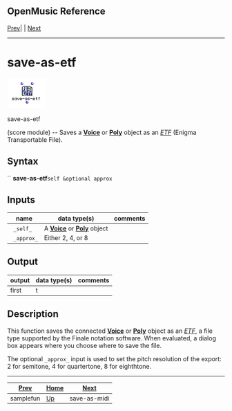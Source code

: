 OpenMusic Reference  
---  
[Prev](samplefun)| | [Next](save-as-midi)  
  
* * *

# save-as-etf

![](figures/functions/score/save-as-etf.png)

  
  
save-as-etf  
  
(score module) \-- Saves a [**Voice**](voice) or [**Poly**](poly)
object as an [_ETF_](glossary#ETF) (Enigma Transportable File).  

## Syntax

`` **save-as-etf**` self &optional approx `

## Inputs

name| data type(s)| comments  
---|---|---  
` _self_`|  A [**Voice**](voice) or [**Poly**](poly) object|  
` _approx_`|  Either 2, 4, or 8|  
  
## Output

output| data type(s)| comments  
---|---|---  
first| t|  
  
## Description

This function saves the connected [**Voice**](voice) or
[**Poly**](poly) object as an [_ETF_](glossary#ETF), a file type
supported by the Finale notation software. When evaluated, a dialog box
appears where you choose where to save the file.

The optional `_approx_` input is used to set the pitch resolution of the
export: 2 for semitone, 4 for quartertone, 8 for eighthtone.

* * *

[Prev](samplefun)| [Home](index)| [Next](save-as-midi)  
---|---|---  
samplefun| [Up](funcref.main)| save-as-midi

